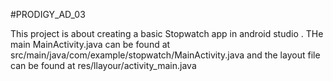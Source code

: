 #PRODIGY_AD_03

This project is about creating a basic Stopwatch app in android studio .
THe main MainActivity.java can be found at src/main/java/com/example/stopwatch/MainActivity.java and the layout file can be found at res/llayour/activity_main.java
